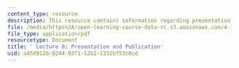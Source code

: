 ```yaml
---
content_type: resource
description: This resource contains information regarding presentation and publication.
file: /media/https%3A/open-learning-course-data-rc.s3.amazonaws.com/4-105-geometric-disciplines-and-architecture-skills-reciprocal-methodologies-fall-2012/a45d912b924493f112b22352bf53c8cd_MIT4_105F12_lec8-pres.pdf
file_type: application/pdf
resourcetype: Document
title: ' Lecture 8: Presentation and Publication'
uid: a45d912b-9244-93f1-12b2-2352bf53c8cd
---
```

